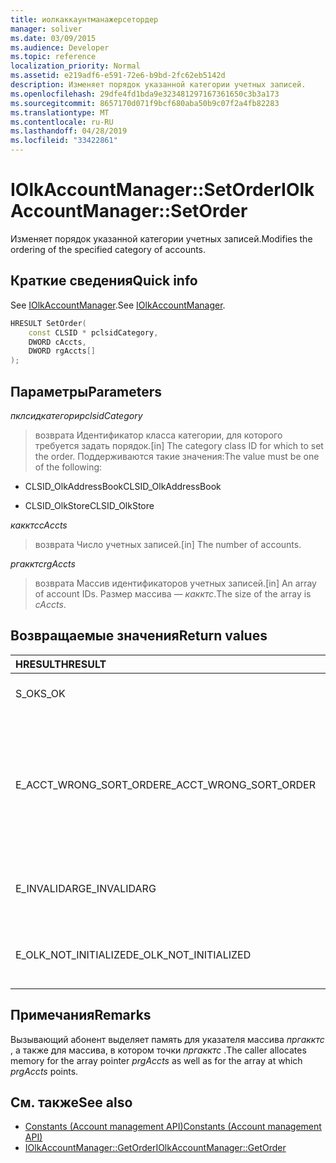 ```yaml
---
title: иолкаккаунтманажерсетордер
manager: soliver
ms.date: 03/09/2015
ms.audience: Developer
ms.topic: reference
localization_priority: Normal
ms.assetid: e219adf6-e591-72e6-b9bd-2fc62eb5142d
description: Изменяет порядок указанной категории учетных записей.
ms.openlocfilehash: 29dfe4fd1bda9e323481297167361650c3b3a173
ms.sourcegitcommit: 8657170d071f9bcf680aba50b9c07f2a4fb82283
ms.translationtype: MT
ms.contentlocale: ru-RU
ms.lasthandoff: 04/28/2019
ms.locfileid: "33422861"
---
```

# <a name="iolkaccountmanagersetorder"></a><span data-ttu-id="61f37-103">IOlkAccountManager::SetOrder</span><span class="sxs-lookup"><span data-stu-id="61f37-103">IOlkAccountManager::SetOrder</span></span>

<span data-ttu-id="61f37-104">Изменяет порядок указанной категории учетных записей.</span><span class="sxs-lookup"><span data-stu-id="61f37-104">Modifies the ordering of the specified category of accounts.</span></span>
  
## <a name="quick-info"></a><span data-ttu-id="61f37-105">Краткие сведения</span><span class="sxs-lookup"><span data-stu-id="61f37-105">Quick info</span></span>

<span data-ttu-id="61f37-106">See [IOlkAccountManager](iolkaccountmanager.md).</span><span class="sxs-lookup"><span data-stu-id="61f37-106">See [IOlkAccountManager](iolkaccountmanager.md).</span></span>
  
```cpp
HRESULT SetOrder(
    const CLSID * pclsidCategory,
    DWORD cAccts,
    DWORD rgAccts[]
);

```

## <a name="parameters"></a><span data-ttu-id="61f37-107">Параметры</span><span class="sxs-lookup"><span data-stu-id="61f37-107">Parameters</span></span>

<span data-ttu-id="61f37-108">_пклсидкатегори_</span><span class="sxs-lookup"><span data-stu-id="61f37-108">_pclsidCategory_</span></span>
  
> <span data-ttu-id="61f37-109">возврата Идентификатор класса категории, для которого требуется задать порядок.</span><span class="sxs-lookup"><span data-stu-id="61f37-109">[in] The category class ID for which to set the order.</span></span> <span data-ttu-id="61f37-110">Поддерживаются такие значения:</span><span class="sxs-lookup"><span data-stu-id="61f37-110">The value must be one of the following:</span></span>
    
   - <span data-ttu-id="61f37-111">CLSID_OlkAddressBook</span><span class="sxs-lookup"><span data-stu-id="61f37-111">CLSID_OlkAddressBook</span></span>
    
   - <span data-ttu-id="61f37-112">CLSID_OlkStore</span><span class="sxs-lookup"><span data-stu-id="61f37-112">CLSID_OlkStore</span></span>
    
<span data-ttu-id="61f37-113">_какктс_</span><span class="sxs-lookup"><span data-stu-id="61f37-113">_cAccts_</span></span>
  
> <span data-ttu-id="61f37-114">возврата Число учетных записей.</span><span class="sxs-lookup"><span data-stu-id="61f37-114">[in] The number of accounts.</span></span>
    
<span data-ttu-id="61f37-115">_ргакктс_</span><span class="sxs-lookup"><span data-stu-id="61f37-115">_rgAccts_</span></span>
  
> <span data-ttu-id="61f37-116">возврата Массив идентификаторов учетных записей.</span><span class="sxs-lookup"><span data-stu-id="61f37-116">[in] An array of account IDs.</span></span> <span data-ttu-id="61f37-117">Размер массива — _какктс_.</span><span class="sxs-lookup"><span data-stu-id="61f37-117">The size of the array is  _cAccts_.</span></span>
    
## <a name="return-values"></a><span data-ttu-id="61f37-118">Возвращаемые значения</span><span class="sxs-lookup"><span data-stu-id="61f37-118">Return values</span></span>

|<span data-ttu-id="61f37-119">**HRESULT**</span><span class="sxs-lookup"><span data-stu-id="61f37-119">**HRESULT**</span></span>|<span data-ttu-id="61f37-120">**Description**</span><span class="sxs-lookup"><span data-stu-id="61f37-120">**Description**</span></span>|
|:-----|:-----|
|<span data-ttu-id="61f37-121">S_OK</span><span class="sxs-lookup"><span data-stu-id="61f37-121">S_OK</span></span>  <br/> |<span data-ttu-id="61f37-122">The call succeeded.</span><span class="sxs-lookup"><span data-stu-id="61f37-122">The call succeeded.</span></span>  <br/> |
|<span data-ttu-id="61f37-123">E_ACCT_WRONG_SORT_ORDER</span><span class="sxs-lookup"><span data-stu-id="61f37-123">E_ACCT_WRONG_SORT_ORDER</span></span>  <br/> |<span data-ttu-id="61f37-124">Для нового порядка сортировки используется разное число учетных записей, чем у старого порядка сортировки.</span><span class="sxs-lookup"><span data-stu-id="61f37-124">The new sort order has a different number of accounts than the old sort order.</span></span>  <br/> |
|<span data-ttu-id="61f37-125">E_INVALIDARG</span><span class="sxs-lookup"><span data-stu-id="61f37-125">E_INVALIDARG</span></span>  <br/> |<span data-ttu-id="61f37-126">Один или несколько аргументов являются недопустимыми.</span><span class="sxs-lookup"><span data-stu-id="61f37-126">One or more arguments are invalid.</span></span>  <br/> |
|<span data-ttu-id="61f37-127">E_OLK_NOT_INITIALIZED</span><span class="sxs-lookup"><span data-stu-id="61f37-127">E_OLK_NOT_INITIALIZED</span></span>  <br/> |<span data-ttu-id="61f37-128">The account manager has not been initialized for use.</span><span class="sxs-lookup"><span data-stu-id="61f37-128">The account manager has not been initialized for use.</span></span>  <br/> |
   
## <a name="remarks"></a><span data-ttu-id="61f37-129">Примечания</span><span class="sxs-lookup"><span data-stu-id="61f37-129">Remarks</span></span>

<span data-ttu-id="61f37-130">Вызывающий абонент выделяет память для указателя массива _пргакктс_ , а также для массива, в котором точки _пргакктс_ .</span><span class="sxs-lookup"><span data-stu-id="61f37-130">The caller allocates memory for the array pointer  _prgAccts_ as well as for the array at which  _prgAccts_ points.</span></span> 
  
## <a name="see-also"></a><span data-ttu-id="61f37-131">См. также</span><span class="sxs-lookup"><span data-stu-id="61f37-131">See also</span></span>

- [<span data-ttu-id="61f37-132">Constants (Account management API)</span><span class="sxs-lookup"><span data-stu-id="61f37-132">Constants (Account management API)</span></span>](constants-account-management-api.md)  
- [<span data-ttu-id="61f37-133">IOlkAccountManager::GetOrder</span><span class="sxs-lookup"><span data-stu-id="61f37-133">IOlkAccountManager::GetOrder</span></span>](iolkaccountmanager-getorder.md)

